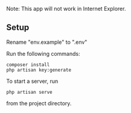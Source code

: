 Note: This app will not work in Internet Explorer.

## Setup
Rename "env.example" to ".env"

Run the following commands:
```
composer install
php artisan key:generate
```
To start a server, run
```
php artisan serve
```
from the project directory.
